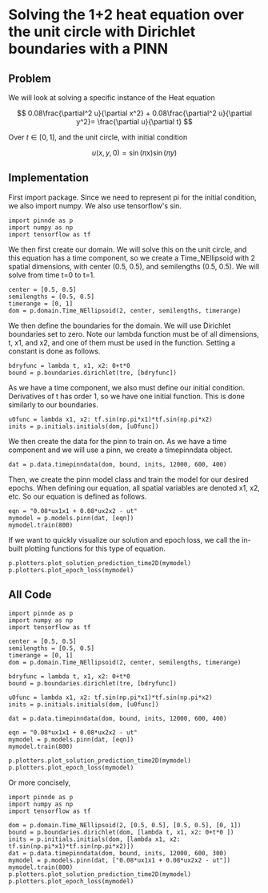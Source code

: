 # Solving the 1+2 heat equation over the unit circle with Dirichlet boundaries with a PINN

## Problem
We will look at solving a specific instance of the Heat equation

$$ 0.08\frac{\partial^2 u}{\partial x^2} + 0.08\frac{\partial^2 u}{\partial y^2}= \frac{\partial u}{\partial t} $$

Over $t\in[0,1]$, and the unit circle, with initial condition

$$u(x, y, 0) = \sin(\pi x)\sin(\pi y)$$

## Implementation
First import package. Since we need to represent pi for the initial condition, we also import numpy. We also use tensorflow's sin.
    
    import pinnde as p
    import numpy as np
    import tensorflow as tf

We then first create our domain. We will solve this on the unit circle, and this equation has a time component, so
we create a Time_NEllipsoid with 2 spatial dimensions, with center (0.5, 0.5), and semilengths (0.5, 0.5). We will solve
from time t=0 to t=1.

    center = [0.5, 0.5]
    semilengths = [0.5, 0.5]
    timerange = [0, 1]
    dom = p.domain.Time_NEllipsoid(2, center, semilengths, timerange)

We then define the boundaries for the domain. We will use Dirichlet boundaries set to zero. Note our lambda function
must be of all dimensions, t, x1, and x2, and one of them must be used in the function. Setting a constant is done as follows.

    bdryfunc = lambda t, x1, x2: 0+t*0
    bound = p.boundaries.dirichlet(tre, [bdryfunc])

As we have a time component, we also must define our initial condition. Derivatives of t has order 1, so we have one initial function.
This is done similarly to our boundaries.

    u0func = lambda x1, x2: tf.sin(np.pi*x1)*tf.sin(np.pi*x2)
    inits = p.initials.initials(dom, [u0func])

We then create the data for the pinn to train on. As we have a time component and we will use a pinn, we create a timepinndata object.

    dat = p.data.timepinndata(dom, bound, inits, 12000, 600, 400)

Then, we create the pinn model class and train the model for our desired epochs. When defining our equation, all spatial variables are denoted
x1, x2, etc. So our equation is defined as follows.

    eqn = "0.08*ux1x1 + 0.08*ux2x2 - ut"
    mymodel = p.models.pinn(dat, [eqn])
    mymodel.train(800)

If we want to quickly visualize our solution and epoch loss, we call the in-built plotting functions for this type of equation.

    p.plotters.plot_solution_prediction_time2D(mymodel)
    p.plotters.plot_epoch_loss(mymodel)

## All Code

    import pinnde as p
    import numpy as np
    import tensorflow as tf

    center = [0.5, 0.5]
    semilengths = [0.5, 0.5]
    timerange = [0, 1]
    dom = p.domain.Time_NEllipsoid(2, center, semilengths, timerange)

    bdryfunc = lambda t, x1, x2: 0+t*0
    bound = p.boundaries.dirichlet(tre, [bdryfunc])

    u0func = lambda x1, x2: tf.sin(np.pi*x1)*tf.sin(np.pi*x2)
    inits = p.initials.initials(dom, [u0func])

    dat = p.data.timepinndata(dom, bound, inits, 12000, 600, 400)

    eqn = "0.08*ux1x1 + 0.08*ux2x2 - ut"
    mymodel = p.models.pinn(dat, [eqn])
    mymodel.train(800)

    p.plotters.plot_solution_prediction_time2D(mymodel)
    p.plotters.plot_epoch_loss(mymodel)

Or more concisely,

    import pinnde as p
    import numpy as np
    import tensorflow as tf

    dom = p.domain.Time_NEllipsoid(2, [0.5, 0.5], [0.5, 0.5], [0, 1])
    bound = p.boundaries.dirichlet(dom, [lambda t, x1, x2: 0+t*0 ])
    inits = p.initials.initials(dom, [lambda x1, x2: tf.sin(np.pi*x1)*tf.sin(np.pi*x2)])
    dat = p.data.timepinndata(dom, bound, inits, 12000, 600, 300)
    mymodel = p.models.pinn(dat, ["0.08*ux1x1 + 0.08*ux2x2 - ut"])
    mymodel.train(800)
    p.plotters.plot_solution_prediction_time2D(mymodel)
    p.plotters.plot_epoch_loss(mymodel)

